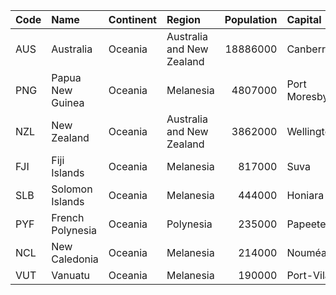 |Code |Name |Continent | Region | Population | Capital |
| :--- | :--- | :--- | :--- | ---: | :--- |
| AUS | Australia | Oceania | Australia and New Zealand | 18886000 | Canberra |
| PNG | Papua New Guinea | Oceania | Melanesia | 4807000 | Port Moresby |
| NZL | New Zealand | Oceania | Australia and New Zealand | 3862000 | Wellington |
| FJI | Fiji Islands | Oceania | Melanesia | 817000 | Suva |
| SLB | Solomon Islands | Oceania | Melanesia | 444000 | Honiara |
| PYF | French Polynesia | Oceania | Polynesia | 235000 | Papeete |
| NCL | New Caledonia | Oceania | Melanesia | 214000 | Nouméa |
| VUT | Vanuatu | Oceania | Melanesia | 190000 | Port-Vila |
